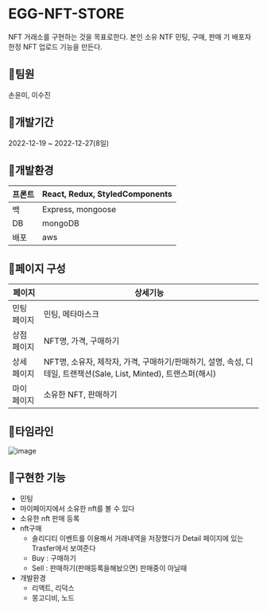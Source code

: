 # EGG-NFT-STORE
NFT 거래소를 구현하는 것을 목표로한다. 본인 소유 NTF 민팅, 구매, 판매 기 배포자 한정 NFT 업로드 기능을 만든다.

## 📌팀원
손윤미, 이수진

## 📌개발기간
2022-12-19 ~ 2022-12-27(8일)

## 📌개발환경
| 프론트 | React, Redux, StyledComponents |
| --- | --- |
| 백 | Express, mongoose |
| DB | mongoDB |
| 배포 | aws |

## 📌페이지 구성
| 페이지 | 상세기능 |
| --- | --- |
| 민팅 페이지 | 민팅, 메타마스크 |
| 상점 페이지 | NFT명, 가격, 구매하기 |
| 상세 페이지 | NFT명, 소유자, 제작자, 가격, 구매하기/판매하기, 설명, 속성, 디테일, 트랜잭션(Sale, List, Minted), 트랜스퍼(해시) |
| 마이 페이지 | 소유한 NFT, 판매하기 |

## 📌타임라인
![image](https://user-images.githubusercontent.com/107897885/209893386-1e8e21de-8225-4931-a508-97d3d0afb2c2.png)

## 📌구현한 기능

- 민팅
- 마이페이지에서 소유한 nft를 볼 수 있다
- 소유한 nft 판매 등록
- nft구매
    - 솔리디티 이벤트를 이용해서 거래내역을 저장했다가 Detail 페이지에 있는 Trasfer에서 보여준다
    - Buy : 구매하기
    - Sell : 판매하기(판매등록을해놨으면) 판매중이 아닐때
- 개발환경
    - 리액트, 리덕스
    - 몽고디비, 노드

